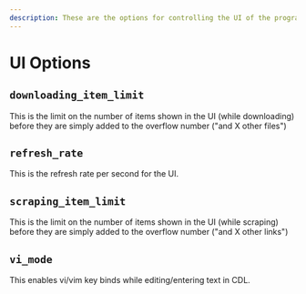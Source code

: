 ```yaml
---
description: These are the options for controlling the UI of the program
---
```

# UI Options

## `downloading_item_limit`

This is the limit on the number of items shown in the UI (while downloading) before they are simply added to the overflow number ("and X other files")

## `refresh_rate`

This is the refresh rate per second for the UI.

## `scraping_item_limit`

This is the limit on the number of items shown in the UI (while scraping) before they are simply added to the overflow number ("and X other links")

## `vi_mode`

This enables vi/vim key binds while editing/entering text in CDL.
